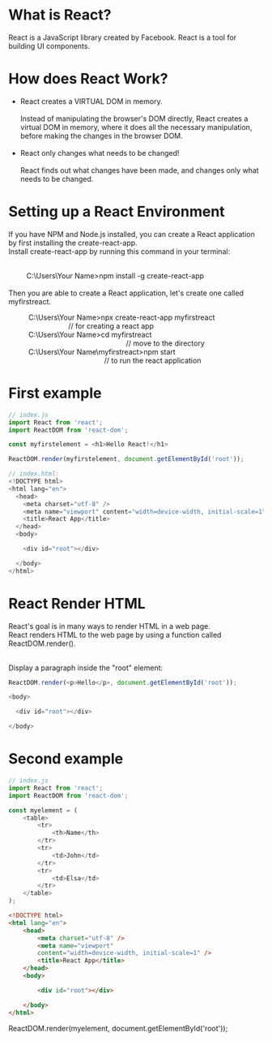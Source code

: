 <h1>What is React?</h1>
React is a JavaScript library created by Facebook. React is a tool for building UI components.

<h1>How does React Work?</h1>
<ul> <li>React creates a VIRTUAL DOM in memory.<br><br>
Instead of manipulating the browser's DOM directly, React creates a virtual DOM in memory, where it does all the necessary 
manipulation, before making the changes in the browser DOM.</li>
<br>
<li>React only changes what needs to be changed!<br><br>
React finds out what changes have been made, and changes only what needs to be changed.</li></ul>

<h1>Setting up a React Environment</h1>
If you have NPM and Node.js installed, you can create a React application by first installing the create-react-app.<br>
Install create-react-app by running this command in your terminal:<br><br>

&nbsp;&nbsp;&nbsp;&nbsp;&nbsp;&nbsp;&nbsp;&nbsp;&nbsp;C:\Users\Your Name>npm install -g create-react-app
<br><br>
Then you are able to create a React application, let's create one called myfirstreact.<br>

&nbsp;&nbsp;&nbsp;&nbsp;&nbsp;&nbsp;&nbsp;&nbsp;&nbsp;
C:\Users\Your Name>npx create-react-app myfirstreact	
&nbsp;&nbsp;&nbsp;&nbsp;&nbsp;&nbsp;&nbsp;&nbsp;&nbsp;
&nbsp;&nbsp;&nbsp;&nbsp;&nbsp;&nbsp;&nbsp;&nbsp;&nbsp;
&nbsp;&nbsp;&nbsp;&nbsp;&nbsp;&nbsp;&nbsp;&nbsp;&nbsp;		// for creating a react app
<br>
&nbsp;&nbsp;&nbsp;&nbsp;&nbsp;&nbsp;&nbsp;&nbsp;&nbsp;
C:\Users\Your Name>cd myfirstreact			
&nbsp;&nbsp;&nbsp;&nbsp;&nbsp;&nbsp;&nbsp;&nbsp;&nbsp;&nbsp;&nbsp;&nbsp;&nbsp;&nbsp;&nbsp;&nbsp;&nbsp;&nbsp;&nbsp;
&nbsp;&nbsp;&nbsp;&nbsp;&nbsp;&nbsp;&nbsp;&nbsp;&nbsp;&nbsp;&nbsp;&nbsp;&nbsp;&nbsp;&nbsp;&nbsp;&nbsp;&nbsp;&nbsp;&nbsp;&nbsp;&nbsp;&nbsp;
&nbsp;&nbsp;&nbsp;&nbsp;&nbsp;&nbsp;&nbsp;&nbsp;&nbsp;&nbsp;&nbsp;&nbsp;&nbsp;&nbsp;		// move to the directory
<br>
&nbsp;&nbsp;&nbsp;&nbsp;&nbsp;&nbsp;&nbsp;&nbsp;&nbsp;
C:\Users\Your Name\myfirstreact>npm start		
&nbsp;&nbsp;&nbsp;&nbsp;&nbsp;&nbsp;&nbsp;&nbsp;&nbsp;&nbsp;&nbsp;&nbsp;&nbsp;&nbsp;&nbsp;&nbsp;&nbsp;&nbsp;
&nbsp;&nbsp;&nbsp;&nbsp;&nbsp;&nbsp;&nbsp;&nbsp;&nbsp;&nbsp;&nbsp;&nbsp;&nbsp;&nbsp;&nbsp;&nbsp;&nbsp;&nbsp;
&nbsp;&nbsp;&nbsp; &nbsp;&nbsp;&nbsp;&nbsp;&nbsp;     	// to run the react application


<h1>First example</h1>

```js
// index.js
import React from 'react';
import ReactDOM from 'react-dom';

const myfirstelement = <h1>Hello React!</h1>

ReactDOM.render(myfirstelement, document.getElementById('root'));

// index.html:
<!DOCTYPE html>
<html lang="en">
  <head>
    <meta charset="utf-8" />
    <meta name="viewport" content="width=device-width, initial-scale=1" />
    <title>React App</title>
  </head>
  <body>

    <div id="root"></div>

  </body>
</html>
```

<h1>React Render HTML</h1>

React's goal is in many ways to render HTML in a web page.
<br>
React renders HTML to the web page by using a function called ReactDOM.render().

<br>
Display a paragraph inside the "root" element:

```js
ReactDOM.render(<p>Hello</p>, document.getElementById('root'));

<body>

  <div id="root"></div>

</body>
```

<h1>Second example</h1>

```js
// index.js
import React from 'react';
import ReactDOM from 'react-dom';

const myelement = (
  	<table>
		<tr>
      		<th>Name</th>
    	</tr>
    	<tr>
      		<td>John</td>
    	</tr>
    	<tr>
      		<td>Elsa</td>
    	</tr>
  	</table>
);
```

```html
<!DOCTYPE html>
<html lang="en">
	<head>
    	<meta charset="utf-8" />
    	<meta name="viewport"
      	content="width=device-width, initial-scale=1" />
    	<title>React App</title>
 	</head>
  	<body>

    	<div id="root"></div>

  	</body>
</html>
```



ReactDOM.render(myelement, document.getElementById('root'));

 
